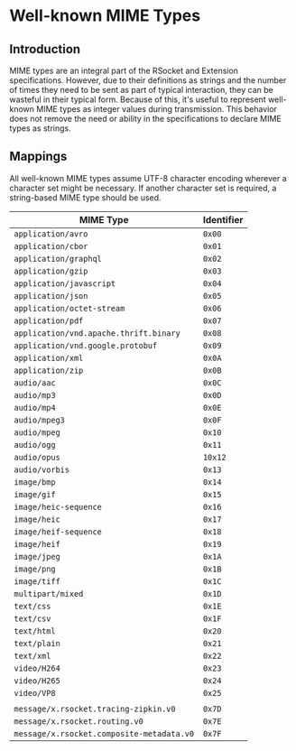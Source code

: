 # Well-known MIME Types

## Introduction
MIME types are an integral part of the RSocket and Extension specifications.  However, due to their definitions as strings and the number of times they need to be sent as part of typical interaction, they can be wasteful in their typical form.  Because of this, it's useful to represent well-known MIME types as integer values during transmission.  This behavior does not remove the need or ability in the specifications to declare MIME types as strings.

## Mappings
All well-known MIME types assume UTF-8 character encoding wherever a character set might be necessary.  If another character set is required, a string-based MIME type should be used.

| MIME Type | Identifier
| --------- | ----------
| `application/avro` | `0x00`
| `application/cbor` | `0x01`
| `application/graphql` | `0x02`
| `application/gzip` | `0x03`
| `application/javascript` | `0x04`
| `application/json` | `0x05`
| `application/octet-stream` | `0x06`
| `application/pdf` | `0x07`
| `application/vnd.apache.thrift.binary` | `0x08`
| `application/vnd.google.protobuf` | `0x09`
| `application/xml` | `0x0A`
| `application/zip` | `0x0B`
| `audio/aac` | `0x0C`
| `audio/mp3` | `0x0D`
| `audio/mp4` | `0x0E`
| `audio/mpeg3` | `0x0F`
| `audio/mpeg` | `0x10`
| `audio/ogg` | `0x11`
| `audio/opus` | `10x12`
| `audio/vorbis` | `0x13`
| `image/bmp` | `0x14`
| `image/gif` | `0x15`
| `image/heic-sequence` | `0x16`
| `image/heic` | `0x17`
| `image/heif-sequence` | `0x18`
| `image/heif` | `0x19`
| `image/jpeg` | `0x1A`
| `image/png` | `0x1B`
| `image/tiff` | `0x1C`
| `multipart/mixed` | `0x1D`
| `text/css` | `0x1E`
| `text/csv` | `0x1F`
| `text/html` | `0x20`
| `text/plain` | `0x21`
| `text/xml` | `0x22`
| `video/H264` | `0x23`
| `video/H265` | `0x24`
| `video/VP8` | `0x25`
| |
| `message/x.rsocket.tracing-zipkin.v0` | `0x7D`
| `message/x.rsocket.routing.v0` | `0x7E`
| `message/x.rsocket.composite-metadata.v0` | `0x7F`
